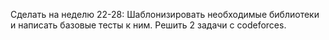 Сделать на неделю 22-28: Шаблонизировать необходимые библиотеки и написать базовые тесты к ним. Решить 2 задачи с codeforces.
